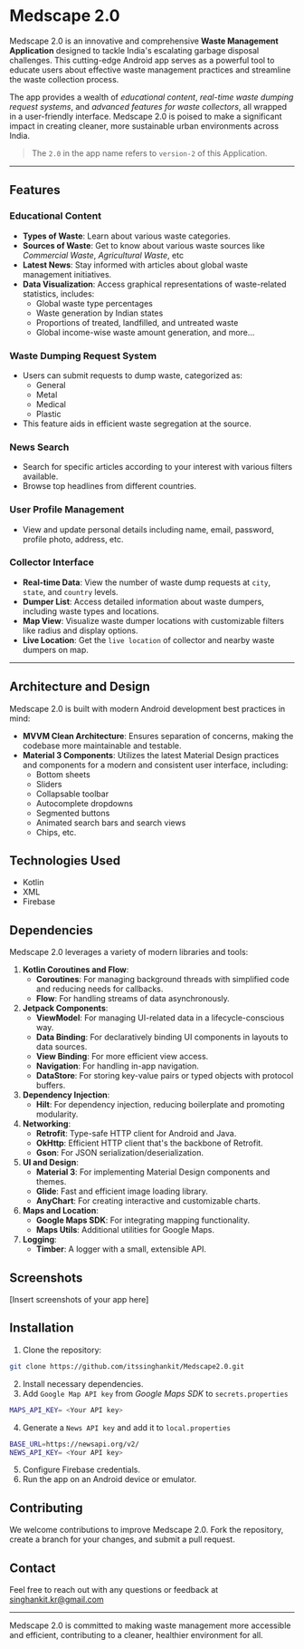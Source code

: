 # Medscape 2.0

Medscape 2.0 is an innovative and comprehensive **Waste Management Application** designed to tackle
India's escalating garbage disposal challenges. This cutting-edge Android app serves as a powerful
tool to educate users about effective waste management practices and streamline the waste collection
process.

The app provides a wealth of _educational content_, _real-time waste dumping request systems_, and
_advanced features for waste collectors_, all wrapped in a user-friendly interface. Medscape 2.0 is
poised to make a significant impact in creating cleaner, more sustainable urban environments across
India.

> The `2.0` in the app name refers to `version-2` of this Application.

---
## Features

### Educational Content

- **Types of Waste**: Learn about various waste categories.
- **Sources of Waste**: Get to know about various waste sources like _Commercial Waste_,
  _Agricultural Waste_, etc
- **Latest News**: Stay informed with articles about global waste management initiatives.
- **Data Visualization**: Access graphical representations of waste-related statistics, includes:
    - Global waste type percentages
    - Waste generation by Indian states
    - Proportions of treated, landfilled, and untreated waste
    - Global income-wise waste amount generation, and more...

### Waste Dumping Request System

- Users can submit requests to dump waste, categorized as:
    - General
    - Metal
    - Medical
    - Plastic
- This feature aids in efficient waste segregation at the source.

### News Search

- Search for specific articles according to your interest with various filters available.
- Browse top headlines from different countries.

### User Profile Management

- View and update personal details including name, email, password, profile photo, address, etc.

### Collector Interface

- **Real-time Data**: View the number of waste dump requests at `city`, `state`, and `country`
  levels.
- **Dumper List**: Access detailed information about waste dumpers, including waste types and
  locations.
- **Map View**: Visualize waste dumper locations with customizable filters like radius and display
  options.
- **Live Location**: Get the `live location` of collector and nearby waste dumpers on map.

---
## Architecture and Design

Medscape 2.0 is built with modern Android development best practices in mind:

- **MVVM Clean Architecture**: Ensures separation of concerns, making the codebase more maintainable
  and testable.
- **Material 3 Components**: Utilizes the latest Material Design practices and components for a
  modern and consistent user interface, including:
    - Bottom sheets
    - Sliders
    - Collapsable toolbar
    - Autocomplete dropdowns
    - Segmented buttons
    - Animated search bars and search views
    - Chips, etc.

## Technologies Used

- Kotlin
- XML
- Firebase

## Dependencies

Medscape 2.0 leverages a variety of modern libraries and tools:

1. **Kotlin Coroutines and Flow**:
    - **Coroutines**: For managing background threads with simplified code and reducing needs for
      callbacks.
    - **Flow**: For handling streams of data asynchronously.
2. **Jetpack Components**:
    - **ViewModel**: For managing UI-related data in a lifecycle-conscious way.
    - **Data Binding**: For declaratively binding UI components in layouts to data sources.
    - **View Binding**: For more efficient view access.
    - **Navigation**: For handling in-app navigation.
    - **DataStore**: For storing key-value pairs or typed objects with protocol buffers.
3. **Dependency Injection**:
    - **Hilt**: For dependency injection, reducing boilerplate and promoting modularity.
4. **Networking**:
    - **Retrofit**: Type-safe HTTP client for Android and Java.
    - **OkHttp**: Efficient HTTP client that's the backbone of Retrofit.
    - **Gson**: For JSON serialization/deserialization.
5. **UI and Design**:
    - **Material 3**: For implementing Material Design components and themes.
    - **Glide**: Fast and efficient image loading library.
    - **AnyChart**: For creating interactive and customizable charts.
6. **Maps and Location**:
    - **Google Maps SDK**: For integrating mapping functionality.
    - **Maps Utils**: Additional utilities for Google Maps.
7. **Logging**:
    - **Timber**: A logger with a small, extensible API.

## Screenshots

[Insert screenshots of your app here]

<!-- You can add screenshots using the following format:
![Screen Name](path/to/screenshot.png)
Repeat this for each screenshot you want to include
-->

## Installation

1. Clone the repository:

```bash
git clone https://github.com/itssinghankit/Medscape2.0.git
```

2. Install necessary dependencies.
3. Add `Google Map API key` from _Google Maps SDK_ to `secrets.properties`

```bash
MAPS_API_KEY= <Your API key>
```

4. Generate a `News API key` and add it to `local.properties`

```bash
BASE_URL=https://newsapi.org/v2/
NEWS_API_KEY= <Your API key>
```

5. Configure Firebase credentials.
6. Run the app on an Android device or emulator.

## Contributing

We welcome contributions to improve Medscape 2.0. Fork the repository, create a branch for your
changes, and submit a pull request.

## Contact

Feel free to reach out with any questions or feedback at
[singhankit.kr@gmail.com](singhankit.kr@gmail.com)

---

Medscape 2.0 is committed to making waste management more accessible and efficient, contributing to
a cleaner, healthier environment for all.
